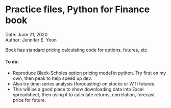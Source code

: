 # Practice files, Python for Finance book  

Date: June 21, 2020  
Author: Jennifer E. Yoon  

Book has standard pricing calculating code for options, futures, etc.  

#### To do:  
  * Reproduce Black-Scholes option pricing model in python. Try first on my own, then peak to help speed up dev.  
  * Also try time-series analysis (forecasting) on stocks or WTI futures.  
  * This will be a good place to show downloading data into Excel spreadsheet, then using it to calculate returns, correlation, forecast price for future.  
